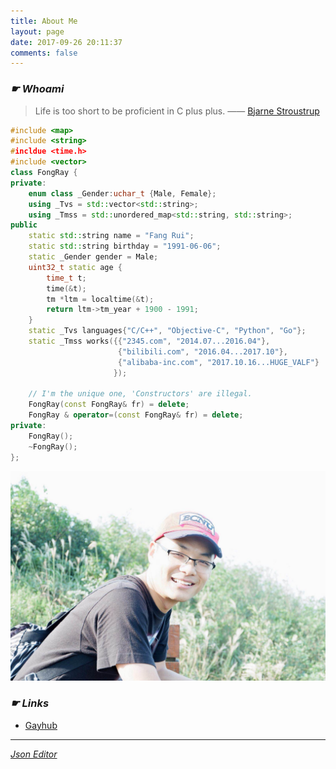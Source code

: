 ```yaml
---
title: About Me
layout: page
date: 2017-09-26 20:11:37
comments: false
---
```


### *☛ Whoami*

> Life is too short to be proficient in C plus plus. —— [Bjarne Stroustrup](http://www.stroustrup.com)

``` cpp
#include <map>
#include <string>
#incldue <time.h>
#include <vector>
class FongRay {
private:
    enum class _Gender:uchar_t {Male, Female};
    using _Tvs = std::vector<std::string>;
    using _Tmss = std::unordered_map<std::string, std::string>;
public
    static std::string name = "Fang Rui";
    static std::string birthday = "1991-06-06";
    static _Gender gender = Male;
    uint32_t static age {
        time_t t;
        time(&t);
        tm *ltm = localtime(&t);
        return ltm->tm_year + 1900 - 1991;
    }
    static _Tvs languages{"C/C++", "Objective-C", "Python", "Go"};
    static _Tmss works({{"2345.com", "2014.07...2016.04"},
                        {"bilibili.com", "2016.04...2017.10"},
                        {"alibaba-inc.com", "2017.10.16...HUGE_VALF"}
                       });

    // I'm the unique one, 'Constructors' are illegal.
    FongRay(const FongRay& fr) = delete;
    FongRay & operator=(const FongRay& fr) = delete;
private:
    FongRay();
    ~FongRay();
};
```

![1](/images/me.jpg)

### *☛ Links*

* [Gayhub](https://github.com/FongRay)

---
[*Json Editor*](../jsoneditor)
